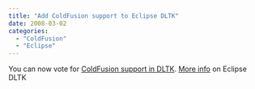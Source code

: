 ```yaml
---
title: "Add ColdFusion support to Eclipse DLTK"
date: 2008-03-02
categories: 
  - "ColdFusion"
  - "Eclipse"
---
```


You can now vote for [ColdFusion support in DLTK](https://bugs.eclipse.org/bugs/show_bug.cgi?id=219252). [More info](http://www.eclipse.org/dltk/) on Eclipse DLTK
